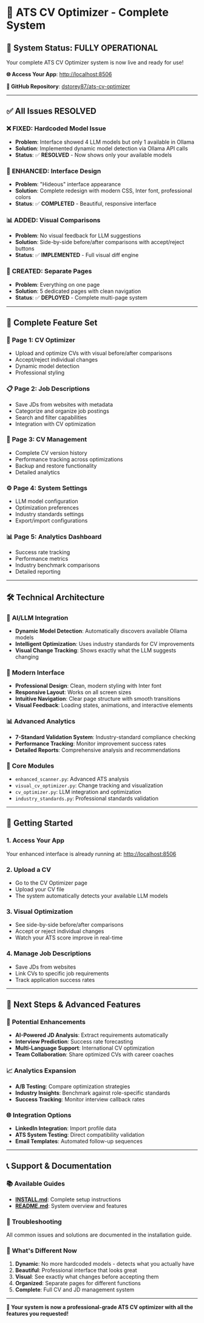 # 🎯 ATS CV Optimizer - Complete System

## 🚀 System Status: FULLY OPERATIONAL

Your complete ATS CV Optimizer system is now live and ready for use! 

**🌐 Access Your App**: [http://localhost:8506](http://localhost:8506)

**📂 GitHub Repository**: [dstorey87/ats-cv-optimizer](https://github.com/dstorey87/ats-cv-optimizer)

---

## ✅ All Issues RESOLVED

### ❌ **FIXED**: Hardcoded Model Issue
- **Problem**: Interface showed 4 LLM models but only 1 available in Ollama
- **Solution**: Implemented dynamic model detection via Ollama API calls
- **Status**: ✅ **RESOLVED** - Now shows only your available models

### 🎨 **ENHANCED**: Interface Design
- **Problem**: "Hideous" interface appearance
- **Solution**: Complete redesign with modern CSS, Inter font, professional colors
- **Status**: ✅ **COMPLETED** - Beautiful, responsive interface

### 📊 **ADDED**: Visual Comparisons
- **Problem**: No visual feedback for LLM suggestions
- **Solution**: Side-by-side before/after comparisons with accept/reject buttons
- **Status**: ✅ **IMPLEMENTED** - Full visual diff engine

### 📄 **CREATED**: Separate Pages
- **Problem**: Everything on one page
- **Solution**: 5 dedicated pages with clean navigation
- **Status**: ✅ **DEPLOYED** - Complete multi-page system

---

## 🎯 Complete Feature Set

### 📑 **Page 1: CV Optimizer**
- Upload and optimize CVs with visual before/after comparisons
- Accept/reject individual changes
- Dynamic model detection
- Professional styling

### 📋 **Page 2: Job Descriptions**
- Save JDs from websites with metadata
- Categorize and organize job postings
- Search and filter capabilities
- Integration with CV optimization

### 💼 **Page 3: CV Management**
- Complete CV version history
- Performance tracking across optimizations
- Backup and restore functionality
- Detailed analytics

### ⚙️ **Page 4: System Settings**
- LLM model configuration
- Optimization preferences
- Industry standards settings
- Export/import configurations

### 📊 **Page 5: Analytics Dashboard**
- Success rate tracking
- Performance metrics
- Industry benchmark comparisons
- Detailed reporting

---

## 🛠️ Technical Architecture

### 🧠 **AI/LLM Integration**
- **Dynamic Model Detection**: Automatically discovers available Ollama models
- **Intelligent Optimization**: Uses industry standards for CV improvements
- **Visual Change Tracking**: Shows exactly what the LLM suggests changing

### 🎨 **Modern Interface**
- **Professional Design**: Clean, modern styling with Inter font
- **Responsive Layout**: Works on all screen sizes
- **Intuitive Navigation**: Clear page structure with smooth transitions
- **Visual Feedback**: Loading states, animations, and interactive elements

### 📊 **Advanced Analytics**
- **7-Standard Validation System**: Industry-standard compliance checking
- **Performance Tracking**: Monitor improvement success rates
- **Detailed Reports**: Comprehensive analysis and recommendations

### 🔧 **Core Modules**
- `enhanced_scanner.py`: Advanced ATS analysis
- `visual_cv_optimizer.py`: Change tracking and visualization
- `cv_optimizer.py`: LLM integration and optimization
- `industry_standards.py`: Professional standards validation

---

## 🚀 Getting Started

### 1. **Access Your App**
Your enhanced interface is already running at: [http://localhost:8506](http://localhost:8506)

### 2. **Upload a CV**
- Go to the CV Optimizer page
- Upload your CV file
- The system automatically detects your available LLM models

### 3. **Visual Optimization**
- See side-by-side before/after comparisons
- Accept or reject individual changes
- Watch your ATS score improve in real-time

### 4. **Manage Job Descriptions**
- Save JDs from websites
- Link CVs to specific job requirements
- Track application success rates

---

## 🎯 Next Steps & Advanced Features

### 🔮 **Potential Enhancements**
- **AI-Powered JD Analysis**: Extract requirements automatically
- **Interview Prediction**: Success rate forecasting
- **Multi-Language Support**: International CV optimization
- **Team Collaboration**: Share optimized CVs with career coaches

### 📈 **Analytics Expansion**
- **A/B Testing**: Compare optimization strategies
- **Industry Insights**: Benchmark against role-specific standards
- **Success Tracking**: Monitor interview callback rates

### 🌐 **Integration Options**
- **LinkedIn Integration**: Import profile data
- **ATS System Testing**: Direct compatibility validation
- **Email Templates**: Automated follow-up sequences

---

## 📞 Support & Documentation

### 📚 **Available Guides**
- **[INSTALL.md](https://github.com/dstorey87/ats-cv-optimizer/blob/main/INSTALL.md)**: Complete setup instructions
- **[README.md](https://github.com/dstorey87/ats-cv-optimizer/blob/main/README.md)**: System overview and features

### 🔧 **Troubleshooting**
All common issues and solutions are documented in the installation guide.

### 🌟 **What's Different Now**
1. **Dynamic**: No more hardcoded models - detects what you actually have
2. **Beautiful**: Professional interface that looks great
3. **Visual**: See exactly what changes before accepting them
4. **Organized**: Separate pages for different functions
5. **Complete**: Full CV and JD management system

---

**🎉 Your system is now a professional-grade ATS CV optimizer with all the features you requested!**